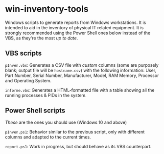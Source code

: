 # win-inventory-tools
Windows scripts to generate reports from Windows workstations. It is intended to aid in the inventory of physical IT related equipment. It is strongly recommended using the Power Shell ones below instead of the VBS, as they're the most *up to date*.

## VBS scripts

`pInven.vbs`: Generates a CSV file with *custom* columns (some are purposely blank; output file will be `hostname.csv`) with the following information: User, Part Number, Serial Number, Manufacturer, Model, RAM Memory, Processor and Operating System.

`informe.vbs`: Generates a HTML-formatted file with a table showing all the running processes & PIDs in the system. 

## Power Shell scripts
*These* are the ones you should use (Windows 10 and above)

`pInven.ps1`: Behavior similar to the previous script, only with different columns and adapted to the current times. 

`report.ps1`: Work in progress, but should behave as its VBS counterpart.

